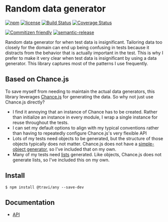 # Random data generator

[![npm](https://img.shields.io/npm/v/@travi/any.svg?maxAge=2592000)](https://www.npmjs.com/package/@travi/any)
[![license](https://img.shields.io/github/license/travi/any.svg)](LICENSE)
[![Build Status](https://img.shields.io/travis/travi/any.svg?style=flat)](https://travis-ci.org/travi/any)
[![Coverage Status](http://img.shields.io/coveralls/travi/any.svg?style=flat)](https://coveralls.io/r/travi/any?branch=master)

[![Commitizen friendly](https://img.shields.io/badge/commitizen-friendly-brightgreen.svg)](http://commitizen.github.io/cz-cli/)
[![semantic-release](https://img.shields.io/badge/%20%20%F0%9F%93%A6%F0%9F%9A%80-semantic--release-e10079.svg)](https://github.com/semantic-release/semantic-release)


Random data generator for when test data is insignificant. Tailoring data too closely for the domain can end
up being confusing in tests because it distracts from the behavior that is actually important in the test. This
is why I prefer to make it very clear when test data is insignificant by using a data generator. This library
captures most of the patterns I use frequently.

## Based on Chance.js

To save myself from needing to maintain the actual data generators, this library leverages [Chance.js](http://chancejs.com/)
for generating the data. So why not just use Chance.js directly?

* I find it annoying that an instance of Chance has to be created. Rather than initialize an instance in every
  module, I wrap a single instance for reuse throughout the tests.
* I can set my default options to align with my typical conventions rather than having to repeatedly configure
  Chance.js's very flexible API
* Lots of my tests need objects to be generated, but the structure of those objects typically does not matter.
  Chance.js does not have a [simple-object generator](docs/API.md#simpleobject), so I've included that on my own.
* Many of my tests need [lists](docs/API.md#listof) generated. Like objects, Chance.js does not generate lists, so I've included this
  on my own.

## Install
```
$ npm install @travi/any --save-dev
```

## Documentation
* [API](docs/API.md)
